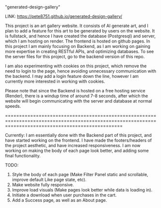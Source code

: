"generated-design-gallery"

LINK: https://pete8751.github.io/generated-design-gallery/

This project is an art gallery website. It consists of AI generate art, and I plan to add a feature for this art to be generated by users on the website.
It is fullstack, and hence I have created the database (Postgresql) and server, which I am hosting on render. The frontend is hosted on github pages.
In this project I am mainly focusing on Backend, as I am working on gaining more expertise in creating RESTful APIs, and optimizing databases.
To see the server files for this project, go to the backend version of this repo.

I am also experimenting with cookies on this project, which remove the need to login to the page, hence avoiding unnecessary communication with the backend.
I may add a login feature down the line, however I am currently more interested in working with cookies.

Please note that since the Backend is hosted on a free hosting service (Render), there is a windup time of around 7-8 seconds, after which the website
will begin communicating with the server and database at normal speeds.

======================================================================================================================================================


Currently: I am essentially done with the Backend part of this project, and have started working on the frontend. I have made the footers/headers
of the project aesthetic, and have increased responsiveness. I am now working on making the body of each page look better, and adding some final functionality.

TODO: 
1. Style the body of each page (Make Filter Panel static and scrollable, improve default Like page state, etc).
2. Make website fully responsive.
3. Improve load visuals (Make pages look better while data is loading in).
4. Initiate a download when user purchases in the cart.
5. Add a Success page, as well as an About page.

